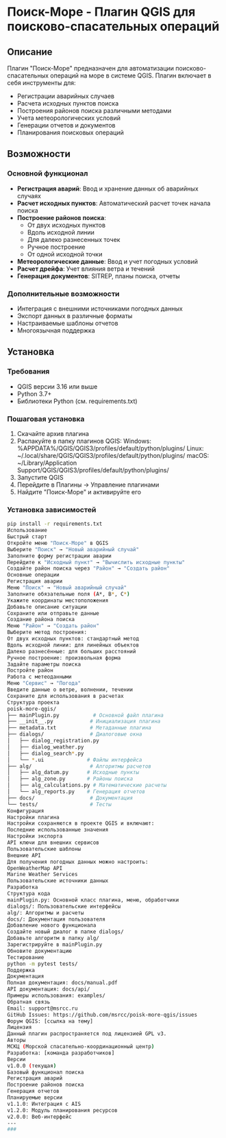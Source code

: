 # Поиск-Море - Плагин QGIS для поисково-спасательных операций
## Описание
Плагин "Поиск-Море" предназначен для автоматизации поисково-спасательных операций на море в системе QGIS. Плагин включает в себя инструменты для:
- Регистрации аварийных случаев
- Расчета исходных пунктов поиска
- Построения районов поиска различными методами
- Учета метеорологических условий
- Генерации отчетов и документов
- Планирования поисковых операций
## Возможности
### Основной функционал
- **Регистрация аварий**: Ввод и хранение данных об аварийных случаях
- **Расчет исходных пунктов**: Автоматический расчет точек начала поиска
- **Построение районов поиска**:
  - От двух исходных пунктов
  - Вдоль исходной линии
  - Для далеко разнесенных точек
  - Ручное построение
  - От одной исходной точки
- **Метеорологические данные**: Ввод и учет погодных условий
- **Расчет дрейфа**: Учет влияния ветра и течений
- **Генерация документов**: SITREP, планы поиска, отчеты
### Дополнительные возможности
- Интеграция с внешними источниками погодных данных
- Экспорт данных в различные форматы
- Настраиваемые шаблоны отчетов
- Многоязычная поддержка
## Установка
### Требования
- QGIS версии 3.16 или выше
- Python 3.7+
- Библиотеки Python (см. requirements.txt)
### Пошаговая установка
1. Скачайте архив плагина
2. Распакуйте в папку плагинов QGIS:
Windows: %APPDATA%/QGIS/QGIS3/profiles/default/python/plugins/ Linux: ~/.local/share/QGIS/QGIS3/profiles/default/python/plugins/ macOS: ~/Library/Application Support/QGIS/QGIS3/profiles/default/python/plugins/
3. Запустите QGIS
4. Перейдите в Плагины → Управление плагинами
5. Найдите "Поиск-Море" и активируйте его
### Установка зависимостей
```bash
pip install -r requirements.txt
Использование
Быстрый старт
Откройте меню "Поиск-Море" в QGIS
Выберите "Поиск" → "Новый аварийный случай"
Заполните форму регистрации аварии
Перейдите к "Исходный пункт" → "Вычислить исходные пункты"
Создайте район поиска через "Район" → "Создать район"
Основные операции
Регистрация аварии
Меню "Поиск" → "Новый аварийный случай"
Заполните обязательные поля (A*, B*, C*)
Укажите координаты местоположения
Добавьте описание ситуации
Сохраните или отправьте данные
Создание района поиска
Меню "Район" → "Создать район"
Выберите метод построения:
От двух исходных пунктов: стандартный метод
Вдоль исходной линии: для линейных объектов
Далеко разнесённые: для больших расстояний
Ручное построение: произвольная форма
Задайте параметры поиска
Постройте район
Работа с метеоданными
Меню "Сервис" → "Погода"
Введите данные о ветре, волнении, течении
Сохраните для использования в расчетах
Структура проекта
poisk-more-qgis/
├── mainPlugin.py           # Основной файл плагина
├── __init__.py            # Инициализация плагина
├── metadata.txt           # Метаданные плагина
├── dialogs/               # Диалоговые окна
│   ├── dialog_registration.py
│   ├── dialog_weather.py
│   ├── dialog_search*.py
│   └── *.ui              # Файлы интерфейса
├── alg/                   # Алгоритмы расчетов
│   ├── alg_datum.py      # Исходные пункты
│   ├── alg_zone.py       # Районы поиска
│   ├── alg_calculations.py # Математические расчеты
│   └── alg_reports.py    # Генерация отчетов
├── docs/                  # Документация
└── tests/                 # Тесты
Конфигурация
Настройки плагина
Настройки сохраняются в проекте QGIS и включают:
Последние использованные значения
Настройки экспорта
API ключи для внешних сервисов
Пользовательские шаблоны
Внешние API
Для получения погодных данных можно настроить:
OpenWeatherMap API
Marine Weather Services
Пользовательские источники данных
Разработка
Структура кода
mainPlugin.py: Основной класс плагина, меню, обработчики
dialogs/: Пользовательские интерфейсы
alg/: Алгоритмы и расчеты
docs/: Документация пользователя
Добавление нового функционала
Создайте новый диалог в папке dialogs/
Добавьте алгоритм в папку alg/
Зарегистрируйте в mainPlugin.py
Обновите документацию
Тестирование
python -m pytest tests/
Поддержка
Документация
Полная документация: docs/manual.pdf
API документация: docs/api/
Примеры использования: examples/
Обратная связь
Email: support@msrcc.ru
GitHub Issues: https://github.com/msrcc/poisk-more-qgis/issues
Форум QGIS: [ссылка на тему]
Лицензия
Данный плагин распространяется под лицензией GPL v3.
Авторы
МСКЦ (Морской спасательно-координационный центр)
Разработка: [команда разработчиков]
Версии
v1.0.0 (текущая)
Базовый функционал поиска
Регистрация аварий
Построение районов поиска
Генерация отчетов
Планируемые версии
v1.1.0: Интеграция с AIS
v1.2.0: Модуль планирования ресурсов
v2.0.0: Веб-интерфейс
---
###